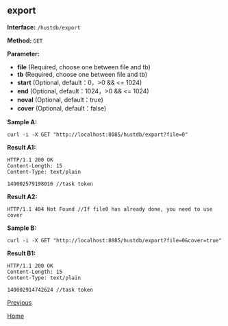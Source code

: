 ## export ##

**Interface:** `/hustdb/export`

**Method:** `GET`

**Parameter:** 

*  **file** (Required, choose one between file and tb)
*  **tb** (Required, choose one between file and tb)
*  **start** (Optional, default：0，>0 && <= 1024)  
*  **end** (Optional, default：1024，>0 && <= 1024)
*  **noval** (Optional, default：true)
*  **cover** (Optional, default：false)

**Sample A:**

    curl -i -X GET "http://localhost:8085/hustdb/export?file=0"

**Result A1:**

	HTTP/1.1 200 OK
	Content-Length: 15
	Content-Type: text/plain

	140002579198016 //task token

**Result A2:**

	HTTP/1.1 404 Not Found //If file0 has already done, you need to use cover

**Sample B:**

    curl -i -X GET "http://localhost:8085/hustdb/export?file=0&cover=true"

**Result B1:**

	HTTP/1.1 200 OK
	Content-Length: 15
	Content-Type: text/plain

	140002914742624 //task token

[Previous](../hustdb.md)

[Home](../../../index.md)